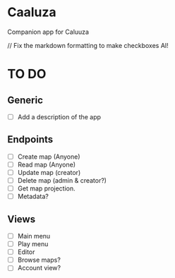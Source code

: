# Caaluza
Companion app for Caluuza


// Fix the markdown formatting to make checkboxes AI!
# TO DO
## Generic
- [ ] Add a description of the app

## Endpoints
- [ ] Create map (Anyone)
- [ ] Read map (Anyone)
- [ ] Update map (creator)
- [ ] Delete map (admin & creator?)
- [ ] Get map projection.
- [ ] Metadata?

## Views
- [ ] Main menu
- [ ] Play menu
- [ ] Editor
- [ ] Browse maps?
- [ ] Account view?